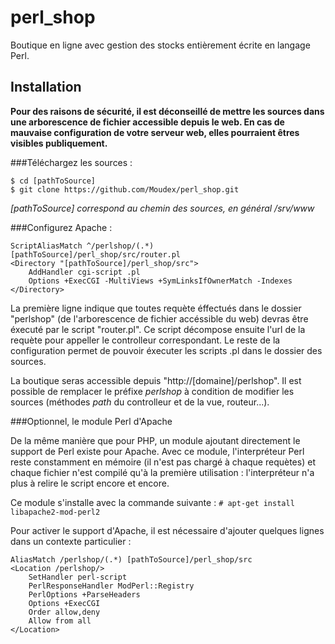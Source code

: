 # perl_shop
Boutique en ligne avec gestion des stocks entièrement écrite en langage Perl.

## Installation

**Pour des raisons de sécurité, il est déconseillé de mettre les sources dans une arborescence de fichier accessible depuis le web. En cas de mauvaise configuration de votre serveur web, elles pourraient êtres visibles publiquement.**

###Téléchargez les sources :

```
$ cd [pathToSource]
$ git clone https://github.com/Moudex/perl_shop.git
```
*[pathToSource] correspond au chemin des sources, en général /srv/www*

###Configurez Apache :

```
ScriptAliasMatch ^/perlshop/(.*) [pathToSource]/perl_shop/src/router.pl
<Directory "[pathToSource]/perl_shop/src">
    AddHandler cgi-script .pl
    Options +ExecCGI -MultiViews +SymLinksIfOwnerMatch -Indexes
</Directory>
```
La première ligne indique que toutes requète éffectués dans le dossier "perlshop" (de l'arborescence de fichier accéssible du web) devras être éxecuté par le script "router.pl". Ce script décompose ensuite l'url de la requète pour appeller le controlleur correspondant.
Le reste de la configuration permet de pouvoir éxecuter les scripts .pl dans le dossier des sources.

La boutique seras accessible depuis "http://[domaine]/perlshop".
Il est possible de remplacer le préfixe *perlshop* à condition de modifier les sources (méthodes *path* du controlleur et de la vue, routeur...).

###Optionnel, le module Perl d'Apache

De la même manière que pour PHP, un module ajoutant directement le support de Perl existe pour Apache. Avec ce module, l'interpréteur Perl reste constamment en mémoire (il n'est pas chargé à chaque requètes) et chaque fichier n'est compilé qu'à la première utilisation : l'interpréteur n'a plus à relire le script encore et encore.

Ce module s'installe avec la commande suivante :
`# apt-get install libapache2-mod-perl2`

Pour activer le support d'Apache, il est nécessaire d'ajouter quelques lignes dans  un contexte particulier :
```
AliasMatch /perlshop/(.*) [pathToSource]/perl_shop/src
<Location /perlshop/>
    SetHandler perl-script
    PerlResponseHandler ModPerl::Registry
    PerlOptions +ParseHeaders
    Options +ExecCGI
    Order allow,deny
    Allow from all
</Location>
```
